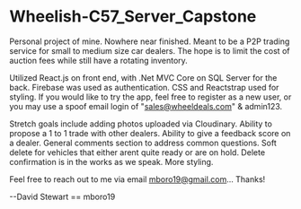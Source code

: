 # Wheelish-C57_Server_Capstone

Personal project of mine. Nowhere near finished. 
Meant to be a P2P trading service for small to medium size car dealers.
The hope is to limit the cost of auction fees while still have a rotating inventory.

Utilized React.js on front end, with .Net MVC Core on SQL Server for the back. 
Firebase was used as authentication.
CSS and Reactstrap used for styling. 
If you would like to try the app, feel free to register as a new user, 
or you may use a spoof email login of "sales@wheeldeals.com" & admin123. 

Stretch goals include adding photos uploaded via Cloudinary.
Ability to propose a 1 to 1 trade with other dealers. 
Ability to give a feedback score on a dealer.
General comments section to address common questions. 
Soft delete for vehicles that either arent quite ready or are on hold. 
Delete confirmation is in the works as we speak.
More styling.

Feel free to reach out to me via email mboro19@gmail.com...
Thanks!

--David Stewart
== mboro19
